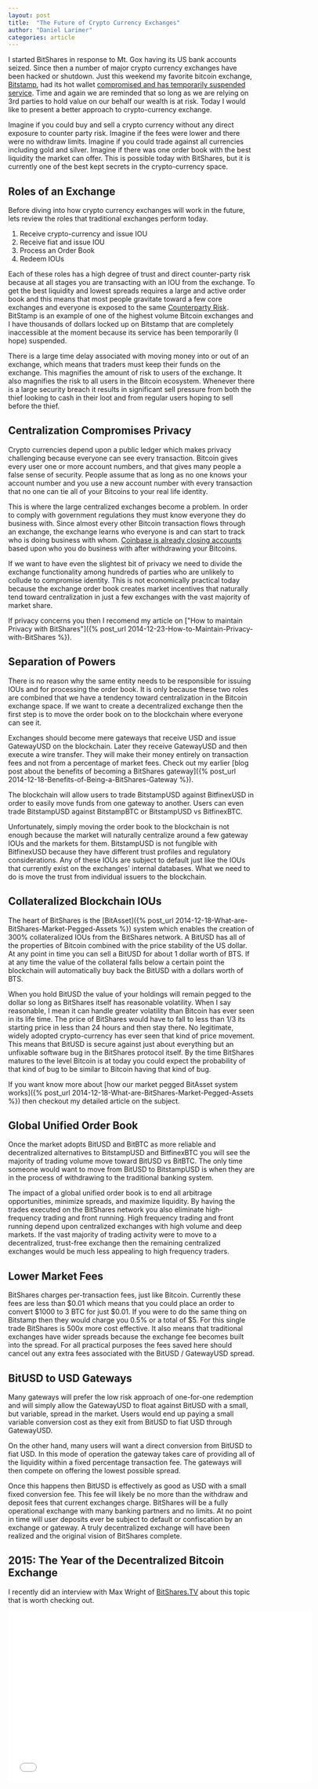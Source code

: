 ```yaml
---
layout: post
title:  "The Future of Crypto Currency Exchanges" 
author: "Daniel Larimer"
categories: article 
---
```


I started BitShares in response to Mt. Gox having its US bank accounts seized.  Since then a number of major crypto currency exchanges have been hacked or shutdown.  Just this weekend my favorite bitcoin exchange, [Bitstamp](http://bitstamp.net), had its hot wallet [compromised and has temporarily suspended service](http://www.cnbc.com/id/102309754#.).   Time and again we are reminded that so long as we are relying on 3rd parties to hold value on our behalf our wealth is at risk.   Today I would like to present a better approach to crypto-currency exchange.

Imagine if you could buy and sell a crypto currency without any direct exposure to counter party risk.  Imagine if the fees were lower and there were no withdraw limits.   Imagine if you could trade against all currencies including gold and silver.   Imagine if there was one order book with the best liquidity the market can offer.   This is possible today with BitShares, but it is currently one of the best kept secrets in the crypto-currency space.

## Roles of an Exchange 

Before diving into how crypto currency exchanges will work in the future, lets review the roles that traditional exchanges perform today.

1. Receive crypto-currency and issue IOU
2. Receive fiat and issue IOU
3. Process an Order Book 
4. Redeem IOUs 

Each of these roles has a high degree of trust and direct counter-party risk because at all stages you are transacting with an IOU from the exchange.   To get the best liquidity and lowest spreads requires a large and active order book and this means that most people gravitate toward a few core exchanges and everyone is exposed to the same <a href="http://www.amazon.com/gp/product/1466516453/ref=as_li_tl?ie=UTF8&camp=1789&creative=9325&creativeASIN=1466516453&linkCode=as2&tag=bytesblog-20&linkId=Q6REXYQWLFA4QA23">Counterparty Risk</a><img src="http://ir-na.amazon-adsystem.com/e/ir?t=bytesblog-20&l=as2&o=1&a=1466516453" width="1" height="1" border="0" alt="" style="border:none !important; margin:0px !important;" />.  BitStamp is an example of one of the highest volume Bitcoin exchanges and I have thousands of dollars locked up on Bitstamp that are completely inaccessible at the moment because its service has been temporarily (I hope) suspended.

There is a large time delay associated with moving money into or out of an exchange, which means that traders must keep their funds on the exchange.   This magnifies the amount of risk to users of the exchange.   It also magnifies the risk to all users in the Bitcoin ecosystem.   Whenever there is a large security breach it results in significant sell pressure from both the thief looking to cash in their loot and from regular users hoping to sell before the thief.  

## Centralization Compromises Privacy 

Crypto currencies depend upon a public ledger which makes privacy challenging because everyone can see every transaction.   Bitcoin gives every user one or more account numbers, and that gives many people a false sense of security.   People assume that as long as no one knows your account number and you use a new account number with every transaction that no one can tie all of your Bitcoins to your real life identity.  

This is where the large centralized exchanges become a problem.   In order to comply with government regulations they must know everyone they do business with.  Since almost every other Bitcoin transaction flows through an exchange, the exchange learns who everyone is and can start to track who is doing business with whom.    [Coinbase is already closing accounts](https://www.cryptocoinsnews.com/coinbase-bringing-big-brother-bitcoin-accounts/) based upon who you do business with after withdrawing your Bitcoins.     

If we want to have even the slightest bit of privacy we need to divide the exchange functionality among hundreds of parties who are unlikely to collude to compromise identity.   This is not economically practical today because the exchange order book creates market incentives that naturally tend toward centralization in just a few exchanges with the vast majority of market share. 

If privacy concerns you then I recomend my article on ["How to maintain Privacy with BitShares"]({% post_url 2014-12-23-How-to-Maintain-Privacy-with-BitShares %}).

## Separation of Powers

There is no reason why the same entity needs to be responsible for issuing IOUs and for processing the order book.  It is only because these two roles are combined that we have a tendency toward centralization in the Bitcoin exchange space.  If we want to create a decentralized exchange then the first step is to move the order book on to the blockchain where everyone can see it.

Exchanges should become mere gateways that receive USD and issue GatewayUSD on the blockchain.  Later they receive GatewayUSD and then execute a wire transfer.   They will make their money entirely on transaction fees and not from a percentage of market fees.   Check out my earlier [blog post about the benefits of becoming a BitShares gateway]({% post_url 2014-12-18-Benefits-of-Being-a-BitShares-Gateway %}).  

The blockchain will allow users to trade BitstampUSD against BitfinexUSD in order to easily move funds from one gateway to another.  Users can even trade BitstampUSD against BitstampBTC or BitstampUSD vs BitfinexBTC.  

Unfortunately, simply moving the order book to the blockchain is not enough because the market will naturally centralize around a few gateway IOUs and the markets for them.  BitstampUSD is not fungible with BitfinexUSD because they have different trust profiles and regulatory considerations.   Any of these IOUs are subject to default just like the IOUs that currently exist on the exchanges' internal databases.   What we need to do is move the trust from individual issuers to the blockchain.

## Collateralized Blockchain IOUs 

The heart of BitShares is the [BitAsset]({% post_url 2014-12-18-What-are-BitShares-Market-Pegged-Assets %}) system which enables the creation of 300% collateralized IOUs from the BitShares network.   A BitUSD has all of the properties of Bitcoin combined with the price stability of the US dollar.  At any point in time you can sell a BitUSD for about 1 dollar worth of BTS.  If at any time the value of the collateral falls below a certain point the blockchain will automatically buy back the BitUSD with a dollars worth of BTS.

When you hold BitUSD the value of your holdings will remain pegged to the dollar so long as BitShares itself has reasonable volatility.   When I say reasonable, I mean it can handle greater volatility than Bitcoin has ever seen in its life time.   The price of BitShares would have to fall to less than 1/3 its starting price in less than 24 hours and then stay there.   No legitimate, widely adopted crypto-currency has ever seen that kind of price movement.  This means that BitUSD is secure against just about everything but an unfixable software bug in the BitShares protocol itself.    By the time BitShares matures to the level Bitcoin is at today you could expect the probability of that kind of bug to be similar to Bitcoin having that kind of bug. 

If you want know more about [how our market pegged BitAsset system works]({% post_url 2014-12-18-What-are-BitShares-Market-Pegged-Assets %}) then checkout my detailed article on the subject.

## Global Unified Order Book

Once the market adopts BitUSD and BitBTC as more reliable and decentralized alternatives to BitstampUSD and BitfinexBTC you will see the majority of trading volume move toward BitUSD vs BitBTC.    The only time someone would want to move from BitUSD to BitstampUSD is when they are in the process of withdrawing to the traditional banking system.  

The impact of a global unified order book is to end all arbitrage opportunities, minimize spreads, and maximize liquidity.   By having the trades executed on the BitShares network you also eliminate high-frequency trading and front running.   High frequency trading and front running depend upon centralized exchanges with high volume and deep markets.   If the vast majority of trading activity were to move to a decentralized, trust-free exchange then the remaining centralized exchanges would be much less appealing to high frequency traders.  

## Lower Market Fees 

BitShares charges per-transaction fees, just like Bitcoin.   Currently these fees are less than $0.01 which means that you could place an order to convert $1000 to 3 BTC for just $0.01.  If you were to do the same thing on Bitstamp then they would charge you 0.5% or a total of $5.  For this single trade BitShares is 500x more cost effective.   It also means that traditional exchanges have wider spreads because the exchange fee becomes built into the spread.  For all practical purposes the fees saved here should cancel out any extra fees associated with the BitUSD / GatewayUSD spread.   

## BitUSD to USD Gateways 

Many gateways will prefer the low risk approach of one-for-one redemption and will simply allow the GatewayUSD to float against BitUSD with a small, but variable, spread in the market. Users would end up paying a small variable conversion cost as they exit from BitUSD to fiat USD through GatewayUSD.  

On the other hand, many users will want a direct conversion from BitUSD to fiat USD.  In this mode of operation the gateway takes care of providing all of the liquidity within a fixed percentage transaction fee.   The gateways will then compete on offering the lowest possible spread.  

Once this happens then BitUSD is effectively as good as USD with a small fixed conversion fee.  This fee will likely be no more than the withdraw and deposit fees that current exchanges charge.  BitShares will be a fully operational exchange with many banking partners and no limits.   At no point in time will user deposits ever be subject to default or confiscation by an exchange or gateway.   A truly decentralized exchange will have been realized and the original vision of BitShares complete.  

## 2015: The Year of the Decentralized Bitcoin Exchange

I recently did an interview with Max Wright of [BitShares.TV](http://bitshares.tv) about this topic that is worth checking out.

<iframe width="620" height="349" src="//www.youtube.com/embed/TtCVRIwcBYU" frameborder="0" allowfullscreen></iframe>

